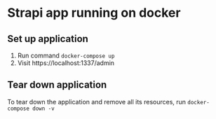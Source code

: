 # Strapi app running on docker

## Set up application
1. Run command `docker-compose up`
2. Visit https://localhost:1337/admin

## Tear down application
To tear down the application and remove all its resources, run `docker-compose down -v`